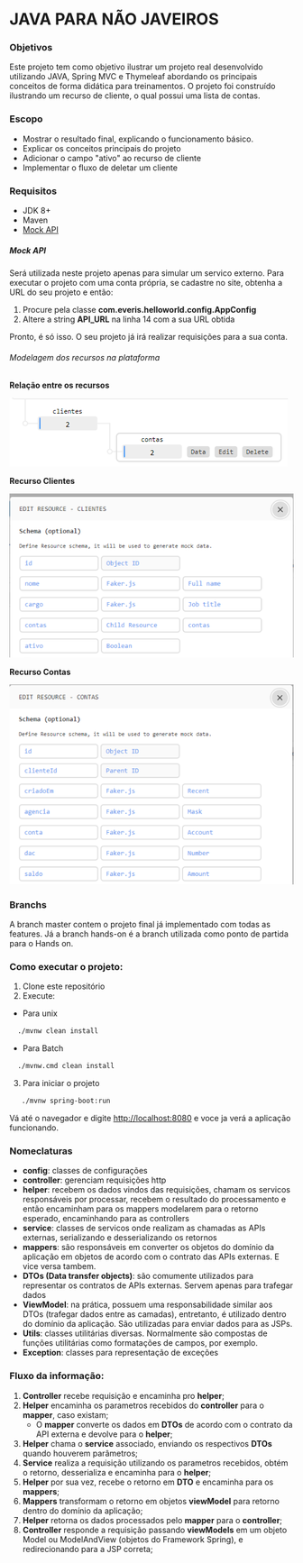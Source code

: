 # JAVA PARA NÃO JAVEIROS

### Objetivos

Este projeto tem como objetivo ilustrar um projeto real desenvolvido utilizando JAVA, Spring MVC e Thymeleaf abordando os principais conceitos de forma didática para treinamentos. O projeto foi construído ilustrando um recurso de cliente, o qual possui uma lista de contas.

### Escopo

- Mostrar o resultado final, explicando o funcionamento básico.
- Explicar os conceitos principais do projeto
- Adicionar o campo "ativo" ao recurso de cliente
- Implementar o fluxo de deletar um cliente

### Requisitos

- JDK 8+
- Maven
- [Mock API](https://mockapi.io/)

##### Mock API

Será utilizada neste projeto apenas para simular um servico externo. Para executar o projeto com uma conta própria, se cadastre no site, obtenha a URL do seu projeto e então:

1. Procure pela classe **com.everis.helloworld.config.AppConfig**
2. Altere a string **API_URL** na linha 14 com a sua URL obtida

Pronto, é só isso. O seu projeto já irá realizar requisições para a sua conta.

###### Modelagem dos recursos na plataforma


**Relação entre os recursos**

![Modelagem](imagens/modelagem.png)


**Recurso Clientes**

![Modelagem do recurso de clientes](imagens/modelagem_clientes.png)


**Recurso Contas**

![Modelagem do recurso de contas](imagens/modelagem_contas.png)


### Branchs

A branch master contem o projeto final já implementado com todas as features. Já a branch hands-on é a branch utilizada como ponto de partida para o Hands on.

### Como executar o projeto:

1. Clone este repositório
2. Execute:

- Para unix
```sh
  ./mvnw clean install
```

- Para Batch
```sh
  ./mvnw.cmd clean install
```

3) Para iniciar o projeto
```sh   
   ./mvnw spring-boot:run
```

Vá até o navegador e digite [http://localhost:8080](http://localhost:8080) e voce ja verá a aplicação funcionando.

### Nomeclaturas

- **config**: classes de configurações
- **controller**: gerenciam requisições http
- **helper**: recebem os dados vindos das requisições, chamam os servicos responsáveis por processar, recebem o resultado do processamento e então encaminham para os mappers modelarem para o retorno esperado, encaminhando para as controllers
- **service**: classes de servicos onde realizam as chamadas as APIs externas, serializando e desserializando os retornos
- **mappers**: são responsáveis em converter os objetos do domínio da aplicação em objetos de acordo com o contrato das APIs externas. E vice versa tambem.
- **DTOs (Data transfer objects)**: são comumente utilizados para representar os contratos de APIs externas. Servem apenas para trafegar dados
- **ViewModel**: na prática, possuem uma responsabilidade similar aos DTOs (trafegar dados entre as camadas), entretanto, é utilizado dentro do domínio da aplicação. São utilizadas para enviar dados para as JSPs.
- **Utils**: classes utilitárias diversas. Normalmente são compostas de funções utilitárias como formatações de campos, por exemplo.
- **Exception**: classes para representação de exceções

### Fluxo da informação:

1. **Controller** recebe requisição e encaminha pro **helper**;
2. **Helper** encaminha os parametros recebidos do **controller** para o **mapper**, caso existam;
    * O **mapper** converte os dados em **DTOs** de acordo com o contrato da API externa e devolve para o **helper**;
3. **Helper** chama o **service** associado, enviando os respectivos **DTOs** quando houverem parâmetros;
4. **Service** realiza a requisição utilizando os parametros recebidos, obtém o retorno, desserializa e encaminha para o **helper**;
5. **Helper** por sua vez, recebe o retorno em **DTO** e encaminha para os **mappers**;
6. **Mappers** transformam o retorno em objetos **viewModel** para retorno dentro do domínio da aplicação;
7. **Helper** retorna os dados processados pelo **mapper** para o **controller**;
8. **Controller** responde a requisição passando **viewModels** em um objeto Model ou ModelAndView (objetos do Framework Spring), e redirecionando para a JSP correta;
